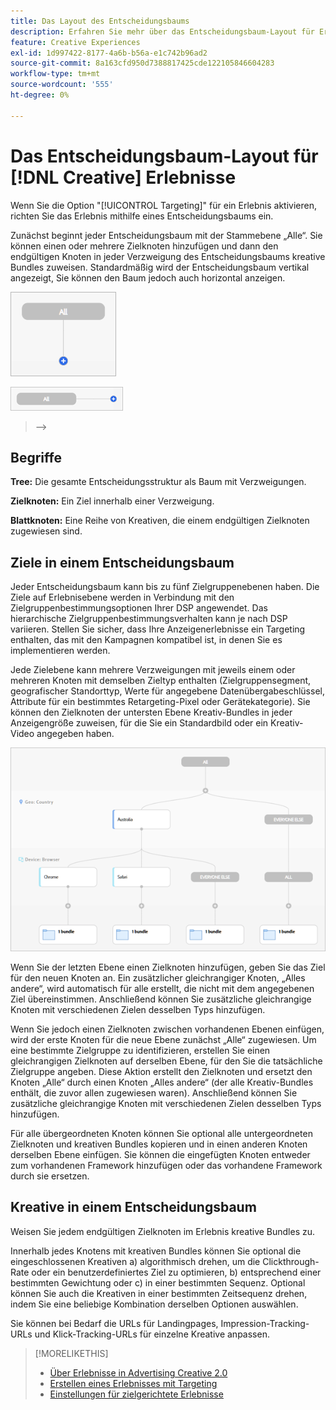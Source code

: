 ```yaml
---
title: Das Layout des Entscheidungsbaums
description: Erfahren Sie mehr über das Entscheidungsbaum-Layout für Erlebnisse beim Targeting.
feature: Creative Experiences
exl-id: 1d997422-8177-4a6b-b56a-e1c742b96ad2
source-git-commit: 8a163cfd950d7388817425cde122105846604283
workflow-type: tm+mt
source-wordcount: '555'
ht-degree: 0%

---
```


# Das Entscheidungsbaum-Layout für [!DNL Creative] Erlebnisse

Wenn Sie die Option &quot;[!UICONTROL Targeting]&quot; für ein Erlebnis aktivieren, richten Sie das Erlebnis mithilfe eines Entscheidungsbaums ein.

Zunächst beginnt jeder Entscheidungsbaum mit der Stammebene „Alle“. Sie können einen oder mehrere Zielknoten hinzufügen und dann den endgültigen Knoten in jeder Verzweigung des Entscheidungsbaums kreative Bundles zuweisen. Standardmäßig wird der Entscheidungsbaum vertikal angezeigt, Sie können den Baum jedoch auch horizontal anzeigen.

![Beispiel eines vertikalen Entscheidungsbaums ohne Ziele](/help/creative/assets/experience-decision-tree-no-targets.png "Beispiel eines vertikalen Entscheidungsbaums ohne Ziele")

![Beispiel eines horizontalen Entscheidungsbaums ohne Ziele](/help/creative/assets/experience-decision-tree-no-targets-horizontal.png "Beispiel eines horizontalen Entscheidungsbaums ohne Ziele")

<!--
>[!NOTE]
>
>You can optionally assign creative bundles to the root level, without targets. However, the [XXXX workflow](experience-create-no-targeting.md) XXXXX is better XXX.<!-- Explain the diff and why to choose the other option. -->
>-->

## Begriffe

**Tree:** Die gesamte Entscheidungsstruktur als Baum mit Verzweigungen.

**Zielknoten:** Ein Ziel innerhalb einer Verzweigung.

**Blattknoten:** Eine Reihe von Kreativen, die einem endgültigen Zielknoten zugewiesen sind.

## Ziele in einem Entscheidungsbaum

Jeder Entscheidungsbaum kann bis zu fünf Zielgruppenebenen haben. Die Ziele auf Erlebnisebene werden in Verbindung mit den Zielgruppenbestimmungsoptionen Ihrer DSP angewendet. Das hierarchische Zielgruppenbestimmungsverhalten kann je nach DSP variieren. Stellen Sie sicher, dass Ihre Anzeigenerlebnisse ein Targeting enthalten, das mit den Kampagnen kompatibel ist, in denen Sie es implementieren werden.

Jede Zielebene kann mehrere Verzweigungen mit jeweils einem oder mehreren Knoten mit demselben Zieltyp enthalten (Zielgruppensegment, geografischer Standorttyp, Werte für angegebene Datenübergabeschlüssel, Attribute für ein bestimmtes Retargeting-Pixel oder Gerätekategorie). Sie können den Zielknoten der untersten Ebene Kreativ-Bundles in jeder Anzeigengröße zuweisen, für die Sie ein Standardbild oder ein Kreativ-Video angegeben haben.

![Beispiel eines Entscheidungsbaums mit Zielen](/help/creative/assets/experience-decision-tree.png "Beispiel eines Entscheidungsbaums mit Zielen")

Wenn Sie der letzten Ebene einen Zielknoten hinzufügen, geben Sie das Ziel für den neuen Knoten an. Ein zusätzlicher gleichrangiger Knoten, „Alles andere“, wird automatisch für alle erstellt, die nicht mit dem angegebenen Ziel übereinstimmen. Anschließend können Sie zusätzliche gleichrangige Knoten mit verschiedenen Zielen desselben Typs hinzufügen.

Wenn Sie jedoch einen Zielknoten zwischen vorhandenen Ebenen einfügen, wird der erste Knoten für die neue Ebene zunächst „Alle“ zugewiesen. Um eine bestimmte Zielgruppe zu identifizieren, erstellen Sie einen gleichrangigen Zielknoten auf derselben Ebene, für den Sie die tatsächliche Zielgruppe angeben. Diese Aktion erstellt den Zielknoten und ersetzt den Knoten „Alle“ durch einen Knoten „Alles andere“ (der alle Kreativ-Bundles enthält, die zuvor allen zugewiesen waren). Anschließend können Sie zusätzliche gleichrangige Knoten mit verschiedenen Zielen desselben Typs hinzufügen.

Für alle übergeordneten Knoten können Sie optional alle untergeordneten Zielknoten und kreativen Bundles kopieren und in einen anderen Knoten derselben Ebene einfügen. Sie können die eingefügten Knoten entweder zum vorhandenen Framework hinzufügen oder das vorhandene Framework durch sie ersetzen.

## Kreative in einem Entscheidungsbaum

Weisen Sie jedem endgültigen Zielknoten im Erlebnis kreative Bundles zu.

Innerhalb jedes Knotens mit kreativen Bundles können Sie optional die eingeschlossenen Kreativen a) algorithmisch drehen, um die Clickthrough-Rate oder ein benutzerdefiniertes Ziel zu optimieren, b) entsprechend einer bestimmten Gewichtung oder c) in einer bestimmten Sequenz. Optional können Sie auch die Kreativen in einer bestimmten Zeitsequenz drehen, indem Sie eine beliebige Kombination derselben Optionen auswählen.

Sie können bei Bedarf die URLs für Landingpages, Impression-Tracking-URLs und Klick-Tracking-URLs für einzelne Kreative anpassen. <!-- Not in the UI as of 1/31: For flexible HTML5 creatives, you can customize any of the flexible attributes. -->

>[!MORELIKETHIS]
>
>* [Über Erlebnisse in Advertising Creative 2.0](experience-about.md)
>* [Erstellen eines Erlebnisses mit Targeting](/help/creative/experiences/experience-create-targeting.md)
>* [Einstellungen für zielgerichtete Erlebnisse](/help/creative/experiences/experience-settings-targeting.md)
